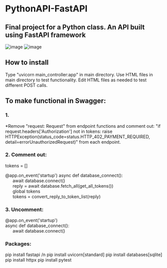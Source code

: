 # PythonAPI-FastAPI
## Final project for a Python class. An API built using FastAPI framework

![image](https://github.com/user-attachments/assets/1200aa98-930f-4c09-bbee-6800e14aedba)
![image](https://github.com/user-attachments/assets/5ccc7eca-cc28-4262-9dcc-0afd73bc6707)

## How to install
Type "uvicorn main_controller:app" in main directory.
Use HTML files in main directory to test functionality. 
Edit HTML files as needed to test different POST calls.

## To make functional in Swagger:
### 1.
*Remove "request: Request" from endpoint functions and comment out:
"if request.headers['Authorization'] not in tokens:
        raise HTTPException(status_code=status.HTTP_402_PAYMENT_REQUIRED, detail=errorUnauthorizedRequest)"
from each endpoint.

### 2. Comment out:
tokens = []

 @app.on_event('startup')
 async def database_connect():                          
&nbsp;&nbsp;&nbsp;&nbsp;&nbsp;&nbsp;await database.connect()                           
&nbsp;&nbsp;&nbsp;&nbsp;&nbsp;&nbsp;reply = await database.fetch_all(get_all_tokens())  
&nbsp;&nbsp;&nbsp;&nbsp;&nbsp;&nbsp;global tokens                                      
&nbsp;&nbsp;&nbsp;&nbsp;&nbsp;&nbsp;tokens = convert_reply_to_token_list(reply)        

### 3. Uncomment: 
@app.on_event('startup')      
async def database_connect():  
&nbsp;&nbsp;&nbsp;&nbsp;&nbsp;&nbsp;await database.connect()  

### Packages:
pip install fastapi /n
pip install uvicorn[standard]
pip install databases[sqlite]
pip install httpx
pip install pytest
